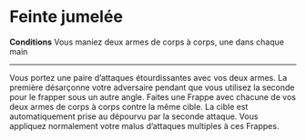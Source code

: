 # Feinte jumelée

<p><strong>Conditions</strong>  Vous maniez deux armes de corps à corps, une dans chaque main</p>
<hr>
<p>Vous portez une paire d’attaques étourdissantes avec vos deux armes. La première désarçonne votre adversaire pendant que vous utilisez la seconde pour le frapper sous un autre angle. Faites une Frappe avec chacune de vos deux armes de corps à corps contre la même cible. La cible est automatiquement prise au dépourvu par la seconde attaque. Vous appliquez normalement votre malus d’attaques multiples à ces Frappes.</p>